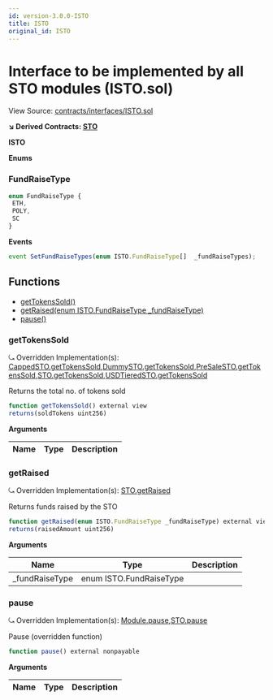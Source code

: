 ```yaml
---
id: version-3.0.0-ISTO
title: ISTO
original_id: ISTO
---
```


# Interface to be implemented by all STO modules (ISTO.sol)

View Source: [contracts/interfaces/ISTO.sol](../../contracts/interfaces/ISTO.sol)

**↘ Derived Contracts: [STO](STO.md)**

**ISTO**

**Enums**
### FundRaiseType

```js
enum FundRaiseType {
 ETH,
 POLY,
 SC
}
```

**Events**

```js
event SetFundRaiseTypes(enum ISTO.FundRaiseType[]  _fundRaiseTypes);
```

## Functions

- [getTokensSold()](#gettokenssold)
- [getRaised(enum ISTO.FundRaiseType _fundRaiseType)](#getraised)
- [pause()](#pause)

### getTokensSold

⤿ Overridden Implementation(s): [CappedSTO.getTokensSold](CappedSTO.md#gettokenssold),[DummySTO.getTokensSold](DummySTO.md#gettokenssold),[PreSaleSTO.getTokensSold](PreSaleSTO.md#gettokenssold),[STO.getTokensSold](STO.md#gettokenssold),[USDTieredSTO.getTokensSold](USDTieredSTO.md#gettokenssold)

Returns the total no. of tokens sold

```js
function getTokensSold() external view
returns(soldTokens uint256)
```

**Arguments**

| Name        | Type           | Description  |
| ------------- |------------- | -----|

### getRaised

⤿ Overridden Implementation(s): [STO.getRaised](STO.md#getraised)

Returns funds raised by the STO

```js
function getRaised(enum ISTO.FundRaiseType _fundRaiseType) external view
returns(raisedAmount uint256)
```

**Arguments**

| Name        | Type           | Description  |
| ------------- |------------- | -----|
| _fundRaiseType | enum ISTO.FundRaiseType |  | 

### pause

⤿ Overridden Implementation(s): [Module.pause](Module.md#pause),[STO.pause](STO.md#pause)

Pause (overridden function)

```js
function pause() external nonpayable
```

**Arguments**

| Name        | Type           | Description  |
| ------------- |------------- | -----|

